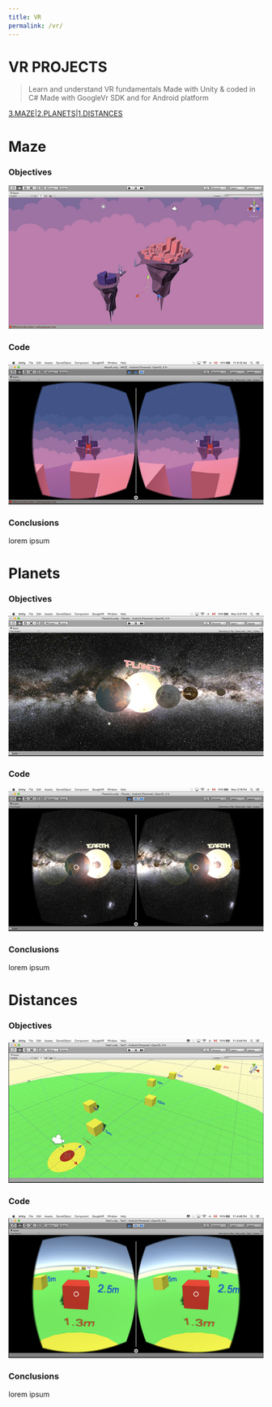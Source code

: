 ```yaml
---
title: VR
permalink: /vr/
---
```


# VR PROJECTS

> Learn and understand VR fundamentals
> Made with Unity & coded in C#
> Made with GoogleVr SDK and for Android platform

[3.MAZE](#maze)|[2.PLANETS](#planets)|[1.DISTANCES](#distances)

# Maze

### Objectives

![IMAGE](/images/P3.jpg)

### Code

![IMAGE](/images/P3b.jpg)

### Conclusions

lorem ipsum

# Planets

### Objectives

![IMAGE](/images/P2.jpg)

### Code

![IMAGE](/images/P2b.jpg)

### Conclusions

lorem ipsum

# Distances

### Objectives

![IMAGE](/images/P1a.jpg)

### Code

![IMAGE](/images/P1b.jpg)

### Conclusions

lorem ipsum







